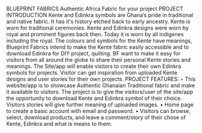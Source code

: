 BLUEPRINT FABRICS
Authentic Africa Fabric for your project 
PROJECT INTRODUCTION
Kente and Edinkra symbols are Ghana’s pride in traditional and native fabric. It has it's history etched back to early ancestry. Kente is worn for traditional ceremonies. Kente and Edinkra designs were worn by royal and prominent figures back then. Today it is worn by all indigenes including the royal. The colours and symbols for the Kente have meanings,  
Blueprint Fabrics intend to make the Kente fabric easily accessible and to download Edinkra for DIY project, quilting. BF want to make it easy for visitors from all around the globe to share their personal Kente stories and meanings. The Site/app will enable visitors to create their  own Edinkra symbols for projects.
Visitor can get inspiration from uploaded Kente designs and user stories for their own projects.
PROJECT FEATURES: 
◦	This website/app is to showcase Authentic Ghanaian Traditional fabric and make it available to visitors. The project is to give the visitors/user of the site/app the opportunity to download Kente and Edinkra symbol of their choice. Visitors stories will give further meaning of uploaded images.
•	Home page to create a basic account with email and password.
•	Visitors can browse, select, download products, and leave a comment/story of their chose of Kente, Edinkra and what is means to them. 
